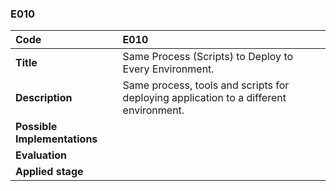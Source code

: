### E010

|**Code**           | **E010** |
| :--               | :--      |
|**Title**          | Same Process (Scripts) to Deploy to Every Environment.|
|**Description**    | Same process, tools and scripts for deploying application to a different environment.|
|**Possible Implementations** | |
|**Evaluation**     | |
|**Applied stage**  | |
